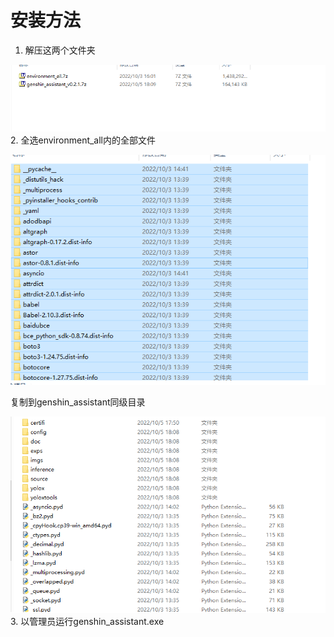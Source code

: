 # 安装方法

1. 解压这两个文件夹

![image](install_pic_1.png)
2. 全选environment_all内的全部文件

![image](install_pic_2.png)

复制到genshin_assistant同级目录

![image](install_pic_3.png)
3. 以管理员运行genshin_assistant.exe
